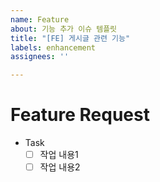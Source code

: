 ```yaml
---
name: Feature
about: 기능 추가 이슈 템플릿
title: "[FE] 게시글 관련 기능"
labels: enhancement
assignees: ''

---
```


# Feature Request
- Task
    - [ ] 작업 내용1
    - [ ] 작업 내용2
